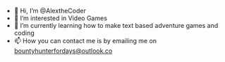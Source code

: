 - 👋 Hi, I’m @AlextheCoder
- 👀 I’m interested in Video Games
- 🌱 I’m currently learning how to make text based adventure games and coding
- 📫 How you can contact me is by emailing me on bountyhunterfordays@outlook.co
